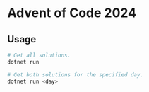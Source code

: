 # Advent of Code 2024

## Usage

```sh
# Get all solutions.
dotnet run
```

```sh
# Get both solutions for the specified day.
dotnet run <day>
```